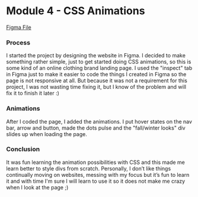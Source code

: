 # Module 4 - CSS Animations

[Figma File](https://www.figma.com/file/Emv7gvpxo9oCMtieJ9WcUt/CSS-Animation?node-id=30%3A13)

### Process
I started the project by designing the website in Figma. I decided to make something rather simple, just to get started doing CSS animations, so this is some kind of an online clothing brand landing page.
I used the "inspect" tab in Figma just to make it easier to code the things I created in Figma so the page is not responsive at all. But because it was not a requirement for this project, I was not wasting time fixing it, but I know of the problem and will fix it to finish it later :)

### Animations
After I coded the page, I added the animations. I put hover states on the nav bar, arrow and button, made the dots pulse and the "fall/winter looks" div slides up when loading the page.

### Conclusion
It was fun learning the animation possibilities with CSS and this made me learn better to style divs from scratch. 
Personally, I don’t like things continually moving on websites, messing with my focus but it’s fun to learn it and with time I'm sure I will learn to use it so it does not make me crazy when I look at the page ;)